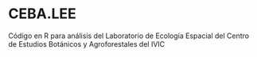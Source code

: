 # CEBA.LEE
Código en R para análisis del Laboratorio de Ecología Espacial del Centro de Estudios Botánicos y Agroforestales del IVIC
